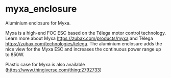 # myxa_enclosure
Aluminium enclosure for Myxa. 

Myxa is a high-end FOC ESC based on the Télega motor control technology. Learn more about Myxa https://zubax.com/products/myxa and Télega https://zubax.com/technologies/telega.
The aluminium enclosure adds the nice view for the Myxa ESC and increases the continuous power range up to 850W.

Plastic case for Myxa is also available (https://www.thingiverse.com/thing:2792733)



